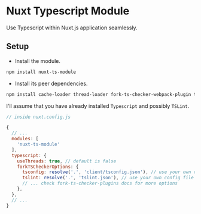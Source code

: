 # Nuxt Typescript Module

Use Typescript within Nuxt.js application seamlessly.

## Setup

* Install the module.
```bash
npm install nuxt-ts-module
```

* Install its peer dependencies.
```bash
npm install cache-loader thread-loader fork-ts-checker-webpack-plugin ts-loader@3.5.0 webpack-combine-loaders --save-dev
```

I'll assume that you have already installed `Typescript` and possibly `TSLint`.

```js
// inside nuxt.config.js

{
  // ...
  modules: [
    'nuxt-ts-module'
  ],
  typescript: {
    useThreads: true, // default is false
    forkTSCheckerOptions: {
      tsconfig: resolve('.', 'client/tsconfig.json'), // use your own config file
      tslint: resolve('.', 'tslint.json'), // use your own config file
      // ... check fork-ts-checker-plugins docs for more options
    },
  },
  // ...
}
```
